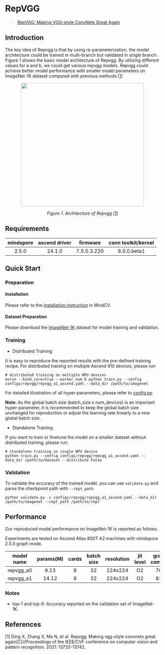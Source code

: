 # RepVGG

<!--- Guideline: please use url linked to the paper abstract in ArXiv instead of PDF for fast loading.  -->
> [RepVGG: Making VGG-style ConvNets Great Again](https://arxiv.org/abs/2101.03697)



## Introduction

<!--- Guideline: Introduce the model and architectures. Please cite if you use/adopt paper explanation from others. -->
<!--- Guideline: If an architecture table/figure is available in the paper, please put one here and cite for intuitive illustration. -->

The key idea of Repvgg is that by using re-parameterization, the model architecture could be trained in multi-branch but
validated in single branch.
Figure 1 shows the basic model architecture of Repvgg. By utilizing different values for a and b, we could get various
repvgg models.
Repvgg could achieve better model performance with smaller model parameters on ImageNet-1K dataset compared with
previous methods.[[1](#references)]

<p align="center">
  <img src="https://user-images.githubusercontent.com/77485245/226785860-e109b0ea-eb6b-4464-91a9-8898b3e3e056.png" width=400 />
</p>
<p align="center">
  <em>Figure 1. Architecture of Repvgg [<a href="#references">1</a>] </em>
</p>

## Requirements
| mindspore | ascend driver |  firmware   | cann toolkit/kernel |
| :-------: | :-----------: | :---------: | :-----------------: |
|   2.5.0   |   24.1.0      | 7.5.0.3.220 |     8.0.0.beta1     |



## Quick Start

### Preparation

#### Installation

Please refer to the [installation instruction](https://mindspore-lab.github.io/mindcv/installation/) in MindCV.

#### Dataset Preparation

Please download the [ImageNet-1K](https://www.image-net.org/challenges/LSVRC/2012/index.php) dataset for model training
and validation.

### Training

<!--- Guideline: Please avoid using shell scripts in the command line. Python scripts preferred. -->

* Distributed Training

It is easy to reproduce the reported results with the pre-defined training recipe. For distributed training on multiple
Ascend 910 devices, please run

```shell
# distributed training on multiple NPU devices
msrun --bind_core=True --worker_num 8 python train.py --config configs/repvgg/repvgg_a1_ascend.yaml --data_dir /path/to/imagenet
```



For detailed illustration of all hyper-parameters, please refer
to [config.py](https://github.com/mindspore-lab/mindcv/blob/main/config.py).

**Note:**  As the global batch size  (batch_size x num_devices) is an important hyper-parameter, it is recommended to
keep the global batch size unchanged for reproduction or adjust the learning rate linearly to a new global batch size.

* Standalone Training

If you want to train or finetune the model on a smaller dataset without distributed training, please run:

```shell
# standalone training on single NPU device
python train.py --config configs/repvgg/repvgg_a1_ascend.yaml --data_dir /path/to/dataset --distribute False
```

### Validation

To validate the accuracy of the trained model, you can use `validate.py` and parse the checkpoint path
with `--ckpt_path`.

```
python validate.py -c configs/repvgg/repvgg_a1_ascend.yaml --data_dir /path/to/imagenet --ckpt_path /path/to/ckpt
```


## Performance

Our reproduced model performance on ImageNet-1K is reported as follows.

Experiments are tested on Ascend Atlas 800T A2 machines with mindspore 2.5.0 graph mode.


|  model name  |  params(M)   |  cards  |  batch size  |  resolution  |  jit level  |  graph compile  |  ms/step  |   img/s   |  acc@top1  |  acc@top5  |                                               recipe                                               |                                                  weight                                                   |
|:------------:|:------------:|:-------:|:------------:|:------------:|:-----------:|:---------------:|:---------:|:---------:|:----------:|:----------:|:--------------------------------------------------------------------------------------------------:|:---------------------------------------------------------------------------------------------------------:|
| repvgg_a0  | 9.13      | 8     | 32         | 224x224    | O2        | 76s           | 25.2    | 10158.73 | 72.29    | 90.78    | [yaml](https://github.com/mindspore-lab/mindcv/blob/main/configs/repvgg/repvgg_a0_ascend.yaml) | [weights](https://download-mindspore.osinfra.cn/toolkits/mindcv/repvgg/repvgg_a0-b67a9f15-910v2.ckpt) |
| repvgg_a1  | 14.12     | 8     | 32         | 224x224    | O2        | 81s           | 28.31   | 9042.74  | 73.68    | 91.51    | [yaml](https://github.com/mindspore-lab/mindcv/blob/main/configs/repvgg/repvgg_a1_ascend.yaml) | [weights](https://download-mindspore.osinfra.cn/toolkits/mindcv/repvgg/repvgg_a1-a40aa623-910v2.ckpt) |


### Notes

- top-1 and top-5: Accuracy reported on the validation set of ImageNet-1K.

## References

<!--- Guideline: Citation format GB/T 7714 is suggested. -->

[1] Ding X, Zhang X, Ma N, et al. Repvgg: Making vgg-style convnets great again[C]//Proceedings of the IEEE/CVF
conference on computer vision and pattern recognition. 2021: 13733-13742.
